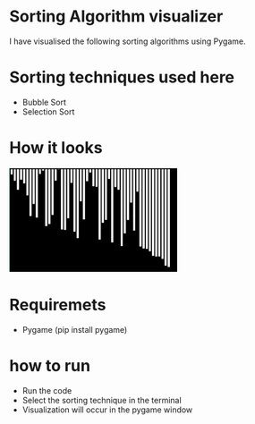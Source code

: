 # Sorting Algorithm visualizer
I have visualised the following sorting algorithms using Pygame.

# Sorting techniques used here
- Bubble Sort
- Selection Sort

# How it looks

<img src = "image/sort_look.PNG" width = 300>

# Requiremets
- Pygame (pip install pygame)

# how to run
- Run the code
- Select the sorting technique in the terminal
- Visualization will occur in the pygame window
